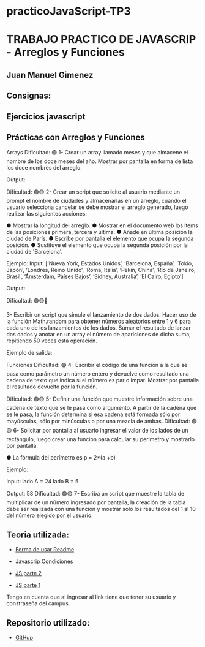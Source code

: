 # practicoJavaScript-TP3
# TRABAJO PRACTICO DE JAVASCRIP - Arreglos y Funciones
## Juan Manuel Gimenez

## Consignas:
## Ejercicios javascript
## Prácticas con Arreglos y Funciones

Arrays
Dificultad:  🟢
1- Crear un array llamado meses y que almacene el nombre de los doce meses del año. Mostrar por pantalla en forma de lista los doce nombres del arreglo.

Output:
 
Dificultad:  🟢🟡
2-  Crear un script que solicite al usuario mediante un prompt el nombre de ciudades y almacenarlas en un arreglo, cuando el usuario selecciona cancelar se debe mostrar el arreglo generado, luego realizar las siguientes acciones:

●	Mostrar la longitud del arreglo.
●	Mostrar en el documento web los ítems de las posiciones primera, tercera y última.
●	Añade en última posición la ciudad de París.
●	Escribe por pantalla el elemento que ocupa la segunda posición.
●	Sustituye el elemento que ocupa la segunda posición por la ciudad de 'Barcelona'.

Ejemplo:
Input:
[‘Nueva York, Estados Unidos’, ‘Barcelona, España’, ‘Tokio, Japón’, ‘Londres, Reino Unido’, ‘Roma, Italia’, ‘Pekín, China’, ‘Río de Janeiro, Brasil’, ‘Ámsterdam, Países Bajos’, ‘Sídney, Australia’, ‘El Cairo, Egipto’]

Output:
 

Dificultad:  🟢🟡🔴

3- Escribir un script que simule el lanzamiento de dos dados. Hacer uso de la función Math.random para obtener números aleatorios entre 1 y 6 para cada uno de los lanzamientos de los dados. Sumar el resultado de lanzar dos dados y anotar en un array el número de apariciones de dicha suma, repitiendo 50 veces esta operación.

Ejemplo de salida:
 

Funciones
Dificultad:  🟢
4- Escribir el código de una función a la que se pasa como parámetro un número entero y devuelve como resultado una cadena de texto que indica si el número es par o impar. Mostrar por pantalla el resultado devuelto por la función.

Dificultad:  🟢🟡
5- Definir una función que muestre información sobre una cadena de texto que se le pasa como argumento. A partir de la cadena que se le pasa, la función determina si esa cadena está formada sólo por mayúsculas, sólo por minúsculas o por una mezcla de ambas.
Dificultad:  🟢🟡
6- Solicitar por pantalla al usuario ingresar el valor de los lados de un rectángulo, luego crear una función para calcular su perímetro y mostrarlo por pantalla.

●	La fórmula del perímetro  es p = 2*(a +b)

Ejemplo:


 
Input:
lado A = 24
lado B = 5

Output: 58 
Dificultad:  🟢🟡
7- Escriba un script que muestre la tabla de multiplicar de un número ingresado por pantalla, la creación de la tabla debe ser realizada con una función y mostrar solo los resultados del 1 al 10 del número elegido por el usuario.



## Teoria utilizada: 
- [Forma de usar Readme](https://gist.github.com/earias08/082a432a819eae5dbb8f1a9f878f14c1)

- [Javascrip Condiciones](https://campus.rollingcodeschool.com/mod/forum/view.php?id=21693)

- [JS parte 2](https://campus.rollingcodeschool.com/mod/url/view.php?id=21692)

- [JS parte 1](https://campus.rollingcodeschool.com/mod/url/view.php?id=21691)

Tengo en cuenta que al ingresar al link tiene que tener su usuario y constraseña del campus.

## Repositorio utilizado: 
- [GitHup](https://github.com/juanmakorn/practicoJavaScript-.git)

